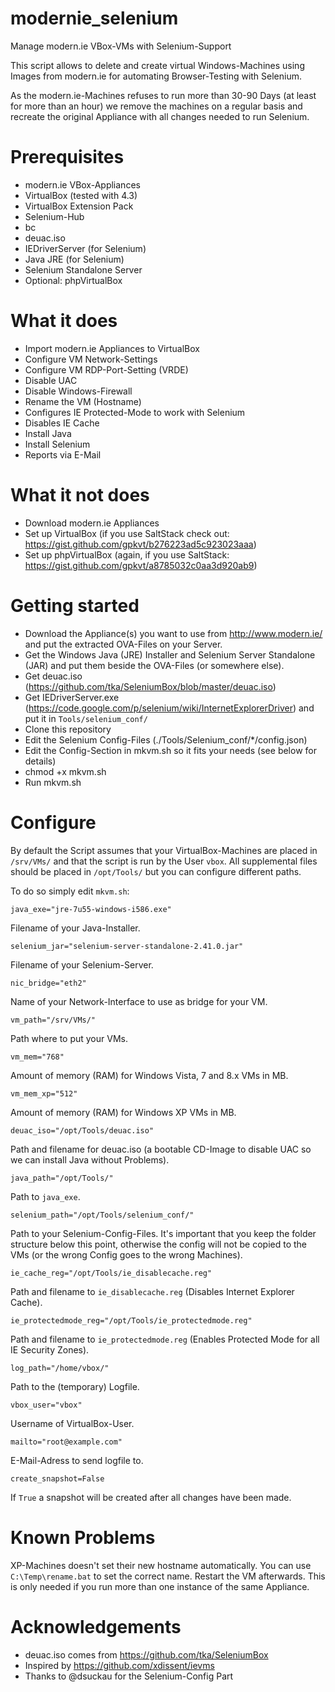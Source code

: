 modernie_selenium
=================

Manage modern.ie VBox-VMs with Selenium-Support

This script allows to delete and create virtual Windows-Machines using Images from modern.ie for automating Browser-Testing with Selenium.

As the modern.ie-Machines refuses to run more than 30-90 Days (at least for more than an hour) we remove the machines on a regular basis and recreate the original Appliance with all changes needed to run Selenium.

Prerequisites
=================

  * modern.ie VBox-Appliances
  * VirtualBox (tested with 4.3)
  * VirtualBox Extension Pack
  * Selenium-Hub
  * bc
  * deuac.iso
  * IEDriverServer (for Selenium)
  * Java JRE (for Selenium)
  * Selenium Standalone Server
  * Optional: phpVirtualBox
   
What it does
=================

  * Import modern.ie Appliances to VirtualBox
  * Configure VM Network-Settings
  * Configure VM RDP-Port-Setting (VRDE)
  * Disable UAC
  * Disable Windows-Firewall
  * Rename the VM (Hostname)
  * Configures IE Protected-Mode to work with Selenium
  * Disables IE Cache
  * Install Java
  * Install Selenium
  * Reports via E-Mail

What it not does
=================

  * Download modern.ie Appliances
  * Set up VirtualBox (if you use SaltStack check out: https://gist.github.com/gpkvt/b276223ad5c923023aaa)
  * Set up phpVirtualBox (again, if you use SaltStack: https://gist.github.com/gpkvt/a8785032c0aa3d920ab9)
   
Getting started
=================

  * Download the Appliance(s) you want to use from http://www.modern.ie/ and put the extracted OVA-Files on your Server. 
  * Get the Windows Java (JRE) Installer and Selenium Server Standalone (JAR) and put them beside the OVA-Files (or somewhere else).
  * Get deuac.iso (https://github.com/tka/SeleniumBox/blob/master/deuac.iso)
  * Get IEDriverServer.exe (https://code.google.com/p/selenium/wiki/InternetExplorerDriver)  and put it in ```Tools/selenium_conf/```
  * Clone this repository
  * Edit the Selenium Config-Files (./Tools/Selenium_conf/*/config.json)
  * Edit the Config-Section in mkvm.sh so it fits your needs (see below for details)
  * chmod +x mkvm.sh
  * Run mkvm.sh

Configure
================

By default the Script assumes that your VirtualBox-Machines are placed in ```/srv/VMs/``` and that the script is run by the User ```vbox```. All supplemental files should be placed in ```/opt/Tools/``` but you can configure different paths.

To do so simply edit ```mkvm.sh```:

```
java_exe="jre-7u55-windows-i586.exe"
```

Filename of your Java-Installer.

```
selenium_jar="selenium-server-standalone-2.41.0.jar"
```

Filename of your Selenium-Server.

```
nic_bridge="eth2"
```

Name of your Network-Interface to use as bridge for your VM.

```
vm_path="/srv/VMs/"
```

Path where to put your VMs.

```
vm_mem="768"
```

Amount of memory (RAM) for Windows Vista, 7 and 8.x VMs in MB.

```
vm_mem_xp="512"
```

Amount of memory (RAM) for Windows XP VMs in MB.

```
deuac_iso="/opt/Tools/deuac.iso"
```

Path and filename for deuac.iso (a bootable CD-Image to disable UAC so we can install Java without Problems).

```
java_path="/opt/Tools/"
```

Path to ```java_exe```.

```
selenium_path="/opt/Tools/selenium_conf/"
```

Path to your Selenium-Config-Files. It's important that you keep the folder structure below this point, otherwise the config will not be copied to the VMs (or the wrong Config goes to the wrong Machines).

```
ie_cache_reg="/opt/Tools/ie_disablecache.reg"
```

Path and filename to ```ie_disablecache.reg``` (Disables Internet Explorer Cache).

```
ie_protectedmode_reg="/opt/Tools/ie_protectedmode.reg"
```

Path and filename to ```ie_protectedmode.reg``` (Enables Protected Mode for all IE Security Zones). 

```
log_path="/home/vbox/"
```

Path to the (temporary) Logfile.

```
vbox_user="vbox"
```

Username of VirtualBox-User.

```
mailto="root@example.com"
```

E-Mail-Adress to send logfile to.

```
create_snapshot=False
```

If ```True``` a snapshot will be created after all changes have been made.

Known Problems
==============

XP-Machines doesn't set their new hostname automatically. You can use ```C:\Temp\rename.bat``` to set the correct name. Restart the VM afterwards. This is only needed if you run more than one instance of the same Appliance.

Acknowledgements
================

  * deuac.iso comes from https://github.com/tka/SeleniumBox
  * Inspired by https://github.com/xdissent/ievms
  * Thanks to @dsuckau for the Selenium-Config Part
